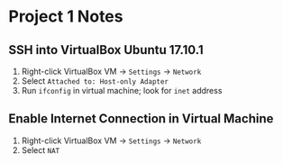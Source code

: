 # Project 1 Notes
## SSH into VirtualBox Ubuntu 17.10.1 
1. Right-click VirtualBox VM -> `Settings` -> `Network`
2. Select `Attached to: Host-only Adapter`
3. Run `ifconfig` in virtual machine; look for `inet` address
## Enable Internet Connection in Virtual Machine
1. Right-click VirtualBox VM -> `Settings` -> `Network`
2. Select `NAT`
